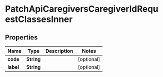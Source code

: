 

# PatchApiCaregiversCaregiverIdRequestClassesInner


## Properties

| Name | Type | Description | Notes |
|------------ | ------------- | ------------- | -------------|
|**code** | **String** |  |  [optional] |
|**label** | **String** |  |  [optional] |



